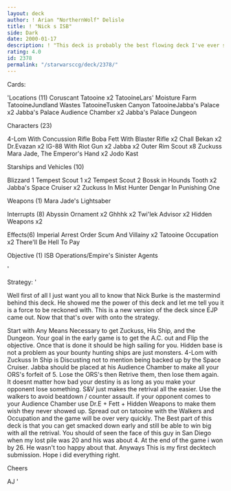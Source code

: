 ```yaml
---
layout: deck
author: ! Arian "NorthernWolf" Delisle
title: ! "Nick s ISB"
side: Dark
date: 2000-01-17
description: ! "This deck is probably the best flowing deck I've ever seen. It handles all the popular stategies. While allowing you to crush your opponent."
rating: 4.0
id: 2378
permalink: "/starwarsccg/deck/2378/"
---
```

Cards: 

'Locations (11)
Coruscant
Tatooine x2
TatooineLars' Moisture Farm
TatooineJundland Wastes
TatooineTusken Canyon
TatooineJabba's Palace x2
Jabba's Palace Audience Chamber x2
Jabba's Palace Dungeon

Characters (23)

4-Lom With Concussion Rifle
Boba Fett With Blaster Rifle x2
Chall Bekan x2
Dr.Evazan x2
IG-88 With Riot Gun x2
Jabba x2
Outer Rim Scout x8
Zuckuss
Mara Jade, The Emperor's Hand x2
Jodo Kast

Starships and Vehicles (10)

Blizzard 1
Tempest Scout 1 x2
Tempest Scout 2
Bossk in Hounds Tooth x2
Jabba's Space Cruiser x2
Zuckuss In Mist Hunter
Dengar In Punishing One

Weapons (1)
Mara Jade's Lightsaber

Interrupts (8)
Abyssin Ornament x2
Ghhhk x2
Twi'lek Advisor x2
Hidden Weapons x2

Effects(6)
Imperial Arrest Order
Scum And Villainy x2
Tatooine Occupation x2
There'll Be Hell To Pay

Objective (1)
ISB Operations/Empire's Sinister Agents






'

Strategy: '

Well first of all I just want you all to know that Nick Burke is the mastermind behind this deck. He showed me the power of this deck and let me tell you it is a force to be reckoned with. This is a new version of the deck since EJP came out. Now that that's over with onto the strategy.

Start with Any Means Necessary to get Zuckuss, His Ship, and the Dungeon. Your goal in the early game is to get the A.C. out and Flip the objective. Once that is done it should be high sailing for you. Hidden base is not a problem as your bounty hunting ships are just monsters. 4-Lom with Zuckuss In Ship is Discusting not to mention being backed up by the Space Cruiser. Jabba should be placed at his Audience Chamber to make all your ORS's forfeit of 5.
Lose the ORS's then Retrive them, then lose them again. It doesnt matter how bad your destiny is as long as you make your opponent lose something. S&V just makes the retrival all the easier. Use the walkers to avoid beatdown / counter assault. if your opponent comes to your Audience Chamber use Dr.E + Fett + Hidden Weapons to make them wish they never showed up. Spread out on tatooine with the Walkers and Occupation and the game will be over very quickly.
The Best part of this deck is that you can get smacked down early and still be able to win big with all the retrival. You should of seen the face of this guy in San Diego when my lost pile was 20 and his was about 4. At the end of the game i won by 26. He wasn't too happy about that. Anyways This is my first decktech submission. Hope i did everything right.

Cheers

AJ
'
